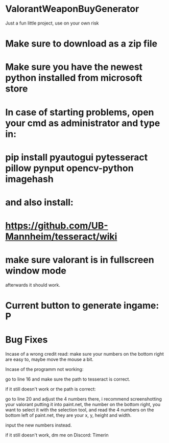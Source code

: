 # ValorantWeaponBuyGenerator
Just a fun little project, use on your own risk

# Make sure to download as a zip file

# Make sure you have the newest python installed from microsoft store

# In case of starting problems, open your cmd as administrator and type in:

# pip install pyautogui pytesseract pillow pynput opencv-python imagehash

# and also install:

# https://github.com/UB-Mannheim/tesseract/wiki

# make sure valorant is in fullscreen window mode

afterwards it should work.

# Current button to generate ingame: P


# Bug Fixes

Incase of a wrong credit read: make sure your numbers on the bottom right are
easy to, maybe move the mouse a bit.

Incase of the programm not working:

go to line 16 and make sure the path to tesseract is correct.


if it still doesn't work or the path is correct:

go to line 20 and adjust the 4 numbers there, i recommend screenshotting your valorant
putting it into paint.net, the number on the bottom right, you want to select it with the selection
tool, and read the 4 numbers on the bottom left of paint.net, they are your x, y, height and width.

input the new numbers instead.

if it still doesn't work, dm me on Discord: Timerin
